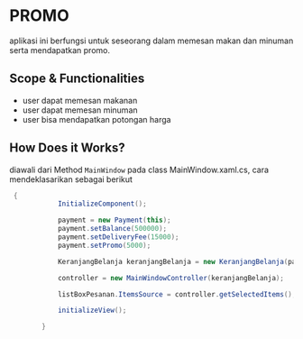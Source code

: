 ﻿# PROMO
aplikasi ini berfungsi untuk seseorang dalam memesan makan dan minuman serta mendapatkan promo.

## Scope & Functionalities
- user dapat memesan makanan
- user dapat memesan minuman
- user bisa mendapatkan potongan harga

## How Does it Works?
diawali dari Method `MainWindow` pada class MainWindow.xaml.cs, cara mendeklasarikan sebagai berikut

```csharp
 {
            InitializeComponent();

            payment = new Payment(this);
            payment.setBalance(500000);
            payment.setDeliveryFee(15000);
            payment.setPromo(5000);

            KeranjangBelanja keranjangBelanja = new KeranjangBelanja(payment, this);

            controller = new MainWindowController(keranjangBelanja);

            listBoxPesanan.ItemsSource = controller.getSelectedItems();

            initializeView();

        }
```

